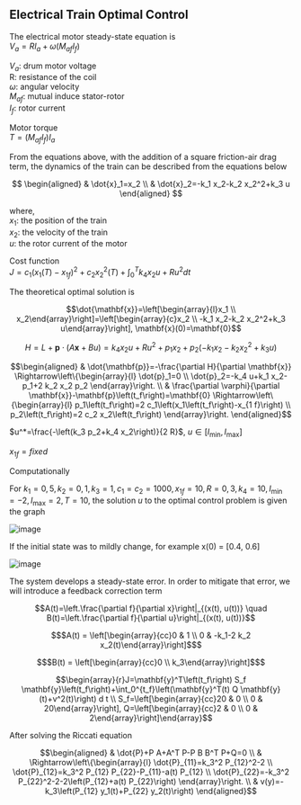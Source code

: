 ## Electrical Train Optimal Control

The electrical motor steady-state equation is  <br/>
$V_a = RI_a+\omega (M_{af}I_f)$  <br/>

$V_a$: drum motor voltage <br/>
R: resistance of the coil  <br/>
$\omega$: angular velocity  <br/>
$M_{af}$: mutual induce stator-rotor  <br/>
$I_f$: rotor current

Motor torque <br/>
$T = (M_{af}I_f)I_a$

From the equations above, with the addition of a square friction-air drag term, the dynamics of the train can be described from the equations below 

$$
\begin{aligned}
& \dot{x}_1=x_2 \\
& \dot{x}_2=-k_1 x_2-k_2 x_2^2+k_3 u
\end{aligned}
$$

where, <br/>
$x_1$: the position of the train <br/>
$x_2$: the velocity of the train <br/>
$u$: the rotor current of the motor

Cost function <br/>
$J=c_1\left(x_1(T)-x_{1 f}\right)^2+c_2 x_2^2(T)+\int_0^T k_4 x_2 u+R u^2 d t$

The theoretical optimal solution is

$$\dot{\mathbf{x}}=\left[\begin{array}{l}x_1 \\ x_2\end{array}\right]=\left[\begin{array}{c}x_2 \\ -k_1 x_2-k_2 x_2^2+k_3 u\end{array}\right], \mathbf{x}(0)=\mathbf{0}$$

 $$H=L+\mathbf{p} \cdot(A \mathbf{x}+B u)=k_4 x_2 u+R u^2+p_1 x_2+p_2\left(-k_1 x_2-k_2 x_2^2+k_3 u\right)$$

```math
\begin{aligned}
& \dot{\mathbf{p}}=-\frac{\partial H}{\partial \mathbf{x}} \Rightarrow\left\{\begin{array}{l}
\dot{p}_1=0 \\
\dot{p}_2=-k_4 u+k_1 x_2-p_1+2 k_2 x_2 p_2
\end{array}\right. \\
& \frac{\partial \varphi}{\partial \mathbf{x}}-\mathbf{p}\left(t_f\right)=\mathbf{0} \Rightarrow\left\{\begin{array}{l}
p_1\left(t_f\right)=2 c_1\left(x_1\left(t_f\right)-x_{1 f}\right) \\
p_2\left(t_f\right)=2 c_2 x_2\left(t_f\right)
\end{array}\right.
\end{aligned}
```

 $u^*=\frac{-\left(k_3 p_2+k_4 x_2\right)}{2 R}$, $u \in\left[I_{\min }, I_{\max }\right]$

 $x_{1f} = fixed$

Computationally

For $k_1=0,5, k_2=0,1, k_3=1, c_1=c_2=1000, x_{1 f}=10, R=0,3, k_4=10, I_{\min }=-2, I_{\max }=2, T=10$, the solution $u$ to the optimal control problem is given the graph

![image](https://github.com/steltze/Electrical-Train-Optimal-Control/assets/79508119/139e8b29-f3de-4306-95ab-7869ce81e844)

If the initial state was to mildly change, for example x(0) = [0.4, 0.6]

![image](https://github.com/steltze/Electrical-Train-Optimal-Control/assets/79508119/e9461fe2-cf39-4f52-8695-23046f84c511)

The system develops a steady-state error. In order to mitigate that error, we will introduce a feedback correction term

```math
A(t)=\left.\frac{\partial f}{\partial x}\right|_{(x(t), u(t))} \quad B(t)=\left.\frac{\partial f}{\partial u}\right|_{(x(t), u(t))}
```

```math
$A(t) = \left[\begin{array}{cc}0 & 1 \\ 0 & -k_1-2 k_2 x_2(t)\end{array}\right]$
```

```math
$B(t) = \left[\begin{array}{cc}0 \\ k_3\end{array}\right]$
```

```math
\begin{array}{r}J=\mathbf{y}^T\left(t_f\right) S_f \mathbf{y}\left(t_f\right)+\int_0^{t_f}\left(\mathbf{y}^T(t) Q \mathbf{y}(t)+v^2(t)\right) d t \\ S_f=\left[\begin{array}{cc}20 & 0 \\ 0 & 20\end{array}\right],  Q=\left[\begin{array}{cc}2 & 0 \\ 0 & 2\end{array}\right]\end{array}
```

After solving the Riccati equation

```math
\begin{aligned}
& \dot{P}+P A+A^T P-P B B^T P+Q=0 \\
& \Rightarrow\left\{\begin{array}{l}
\dot{P}_{11}=k_3^2 P_{12}^2-2 \\
\dot{P}_{12}=k_3^2 P_{12} P_{22}-P_{11}-a(t) P_{12} \\
\dot{P}_{22}=-k_3^2 P_{22}^2-2-2\left(P_{12}+a(t) P_{22}\right)
\end{array}\right. \\
& v(y)=-k_3\left(P_{12} y_1(t)+P_{22} y_2(t)\right)
\end{aligned}
```
